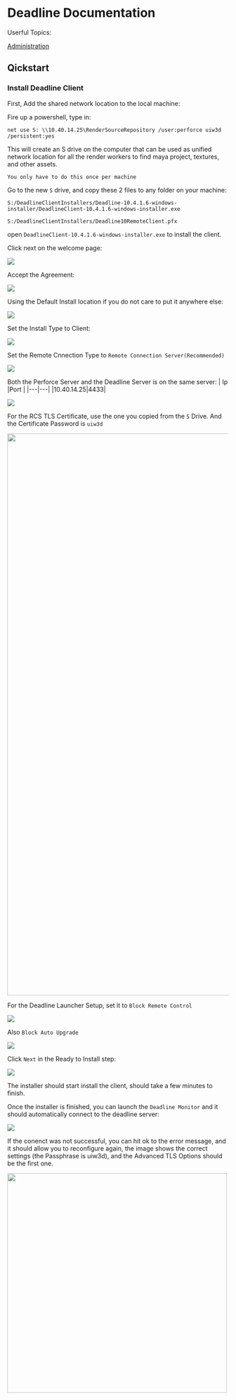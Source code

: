 # Deadline Documentation

Userful Topics:

[Administration](./Documents/Admin.md)

## Qickstart

### Install Deadline Client
First, Add the shared network location to the local machine:

Fire up a powershell, type in:
```
net use S: \\10.40.14.25\RenderSourceRepository /user:perforce uiw3d /persistent:yes
```
This will create an S drive on the computer that can be used as unified network location for all the render workers to find maya project, textures, and other assets.

```You only have to do this once per machine```


Go to the new ```S``` drive, and copy these 2 files to any folder on your machine:

```
S:/DeadlineClientInstallers/Deadline-10.4.1.6-windows-installer/DeadlineClient-10.4.1.6-windows-installer.exe
```

```
S:/DeadlineClientInstallers/Deadline10RemoteClient.pfx
```

open ```DeadlineClient-10.4.1.6-windows-installer.exe``` to install the client.

Click next on the welcome page:

<img src="./Assets/InstallClient_01_Start.png">

Accept the Agreement:

<img src="./Assets/InstallClient_02_Agree.png">

Using the Default Install location if you do not care to put it anywhere else:

<img src="./Assets/InstallClient_03_InstallLocatioin.png">

Set the Install Type to Client:

<img src="./Assets/InstallClient_04_Select_Client.png">

Set the Remote Cnnection Type to ```Remote Connection Server(Recommended)```

<img src="./Assets/InstallClient_05_UseRemoteServerConnection.png">

Both the Perforce Server and the Deadline Server is on the same server:
| Ip |Port   |
|---|---|
|10.40.14.25|4433|

<img src="./Assets/InstallClient_06_ServerAddress.png">

For the RCS TLS Certificate, use the one you copied from the ```S``` Drive. And the Certificate Password is ```uiw3d```

<img src="./Assets/InstallClient_07_Certificate.png" width=1280>

For the Deadline Launcher Setup, set it to ```Block Remote Control``` 

<img src="./Assets/InstallClient_08_BlockRemoteControl.png">

Also ```Block Auto Upgrade```

<img src="./Assets/InstallClient_10_NoAutoUpgrade.png">

Click ```Next``` in the Ready to Install step:

<img src="./Assets/InstallClient_11_ReadyToGo.png">

The installer should start install the client, should take a few minutes to finish.

Once the installer is finished, you can launch the ```Deadline Monitor``` and it should automatically connect to the deadline server:

<img src="./Assets/openMonitory01_Monitor.png">

If the conenct was not successful, you can hit ok to the error message, and it should allow you to reconfigure again, the image shows the correct settings (the Passphrase is uiw3d), and the Advanced TLS Options should be the first one.

<img src="./Assets/openMonitory02_ConnectionSettings.png" width=500>